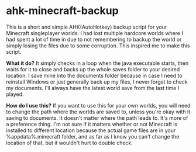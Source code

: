 # ahk-minecraft-backup
This is a short and simple AHK(AutoHotkey) backup script for your Minecraft singleplayer worlds. I had lost multiple hardcore worlds where I had spent a lot of time in due to not remembering to backup the world or simply losing the files due to some corruption. This inspired me to make this script.

**What it do?**
It simply checks in a loop when the java executable starts, then waits for it to close and backs up the whole saves folder to your desired location. I save mine into the documents folder because in case I need to reinstall Windows or just generally back up my files, I never forget to check my documents. I'll always have the latest world save from the last time I played.

**How do I use this?**
If you want to use this for your own worlds, you will need to change the path where the worlds are saved to, unless you're okay with it saving to documents. It doesn't matter where the path leads to. It's more of a preference thing. I'm not sure if it matters whether or not Minecraft is installed to different location because the actual game files are in your %appdata%\.minecraft folder, and as far as I know you can't change the location of that, but it wouldn't hurt to double check.
